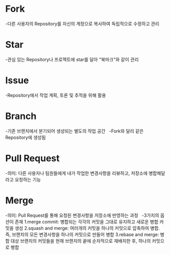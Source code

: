 # Fork
-다른 사용자의 Repository를 자신의 계정으로 복사하여 독립적으로 수정하고 관리
# Star
-관심 있는 Repository나 프로젝트에 star를 달아 "북마크"와 같이 관리
# Issue
-Repository에서 작업 계획, 토론 및 추적을 위해 활용
# Branch
-기존 브랜치에서 분기되어 생성되는 별도의 작업 공간
  
-Fork와 달리 같은 Repository에 생성됨 
# Pull Request
-의미: 다른 사용자나 팀원들에게 내가 작업한 변경사항을 리뷰하고, 저장소에 병합해달라고 요청하는 기능 
# Merge
-의미: Pull Request를 통해 요청된 변경사항을 저장소에 반영하는 과정
  
-3가지의 옵션이 존재
1.merge commit: 병합되는 각각의 커밋을 그대로 유지하고 새로운 병합 커밋을 생성
2.squash and merge: 여러개의 커밋을 하나의 커밋으로 압축하여 병합. 즉, 브랜치의 모든 변경사항을 하나의 커밋으로 만들어 병합
3.rebase and merge: 병합 대상 브랜치의 커밋들을 현재 브랜치의 끝에 순차적으로 재배치한 후, 하나의 커밋으로 병합